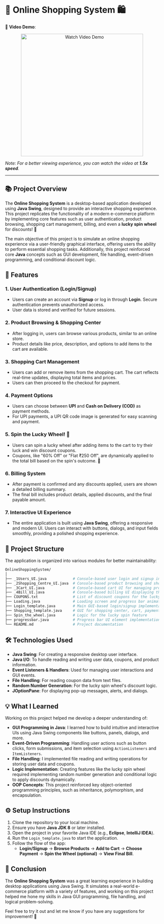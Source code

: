 # 🛒 Online Shopping System 🛍️

🎥 **Video Demo**:  
<p align="center">
  <a href="https://www.loom.com/share/f34123e124074ee8bff94da3d808a9b7?sid=3fde3e74-4baa-437a-b2b9-def1fcd772a0" target="_blank">
    <img src="https://github.com/user-attachments/assets/1501e5be-f974-464b-bc4f-b359ca5d1c50" alt="Watch Video Demo" width="400"/>
  </a>
</p>

*Note: For a better viewing experience, you can watch the video at **1.5x speed**.*

---

## 📚 Project Overview

The **Online Shopping System** is a desktop-based application developed using **Java Swing**, designed to provide an interactive shopping experience. This project replicates the functionality of a modern e-commerce platform by implementing core features such as user authentication, product browsing, shopping cart management, billing, and even a **lucky spin wheel** for discounts! 🌟

The main objective of this project is to simulate an online shopping experience via a user-friendly graphical interface, offering users the ability to perform essential shopping tasks. Additionally, this project reinforced core **Java** concepts such as GUI development, file handling, event-driven programming, and conditional discount logic.

## 🌟 Features

### 1. **User Authentication (Login/Signup)**
   - Users can create an account via **Signup** or log in through **Login**. Secure authentication prevents unauthorized access.
   - User data is stored and verified for future sessions.

### 2. **Product Browsing & Shopping Center**
   - After logging in, users can browse various products, similar to an online store.
   - Product details like price, description, and options to add items to the cart are available.

### 3. **Shopping Cart Management**
   - Users can add or remove items from the shopping cart. The cart reflects real-time updates, displaying total items and prices.
   - Users can then proceed to the checkout for payment.

### 4. **Payment Options**
   - Users can choose between **UPI** and **Cash on Delivery (COD)** as payment methods.
   - For UPI payments, a UPI QR code image is generated for easy scanning and payment.

### 5. **Spin the Lucky Wheel! 🎰**
   - Users can spin a lucky wheel after adding items to the cart to try their luck and win discount coupons.
   - Coupons, like "60% Off" or "Flat ₹250 Off", are dynamically applied to the total bill based on the spin's outcome. 🤑

### 6. **Billing System**
   - After payment is confirmed and any discounts applied, users are shown a detailed billing summary.
   - The final bill includes product details, applied discounts, and the final payable amount.

### 7. **Interactive UI Experience**
   - The entire application is built using **Java Swing**, offering a responsive and modern UI. Users can interact with buttons, dialogs, and input fields smoothly, providing a polished shopping experience.

## 📂 Project Structure

The application is organized into various modules for better maintainability:

```bash
OnlineShoppingSystem/
│
├── _1Users_UI.java            # Console-based user login and signup interface
├── _2Shopping_Centre_UI.java  # Console-based product browsing and shopping cart
├── _3Cart_UI.java             # Console-based cart UI for managing products
├── _4Bill_UI.java             # Console-based billing UI displaying the final bill
├── COUPONS.txt                # List of discount coupons for the lucky spin feature
├── Loading.java               # Loading screen and progress bar animations
├── Login_template.java        # Main GUI-based login/signup implementation
├── Shopping_template.java     # GUI for shopping center, cart, payment, and spin logic
├── Spin_the_wheel.java        # Logic for the lucky spin feature
├── progressbar.java           # Progress bar UI element implementation
└── README.md                  # Project documentation
```

## 🛠️ Technologies Used
- **Java Swing**: For creating a responsive desktop user interface.
- **Java I/O**: To handle reading and writing user data, coupons, and product information.
- **Event Listeners & Handlers**: Used for managing user interactions and GUI events.
- **File Handling**: For reading coupon data from text files.
- **Random Number Generation**: For the lucky spin wheel's discount logic.
- **JOptionPane**: For displaying pop-up messages, alerts, and dialogs.

## 💡 What I Learned

Working on this project helped me develop a deeper understanding of:

- **GUI Programming in Java**: I learned how to build intuitive and interactive UIs using Java Swing components like buttons, panels, dialogs, and more.
- **Event-Driven Programming**: Handling user actions such as button clicks, form submissions, and item selection using `ActionListeners` and `ItemListeners`.
- **File Handling**: I implemented file reading and writing operations for storing user data and coupons.
- **Logic Implementation**: Creating features like the lucky spin wheel required implementing random number generation and conditional logic to apply discounts dynamically.
- **OOP Concepts**: This project reinforced key object-oriented programming principles, such as inheritance, polymorphism, and encapsulation.

## ⚙️ Setup Instructions

1. Clone the repository to your local machine.
2. Ensure you have **Java JDK 8** or later installed.
3. Open the project in your favorite Java IDE (e.g., **Eclipse**, **IntelliJ IDEA**).
4. Run the `Login_template.java` to start the application.
5. Follow the flow of the app:
   - **Login/Signup** -> **Browse Products** -> **Add to Cart** -> **Choose Payment** -> **Spin the Wheel (optional)** -> **View Final Bill**.

## 🎉 Conclusion

The **Online Shopping System** was a great learning experience in building desktop applications using Java Swing. It simulates a real-world e-commerce platform with a variety of features, and working on this project helped me hone my skills in Java GUI programming, file handling, and logical problem-solving.

Feel free to try it out and let me know if you have any suggestions for improvement! 💬

